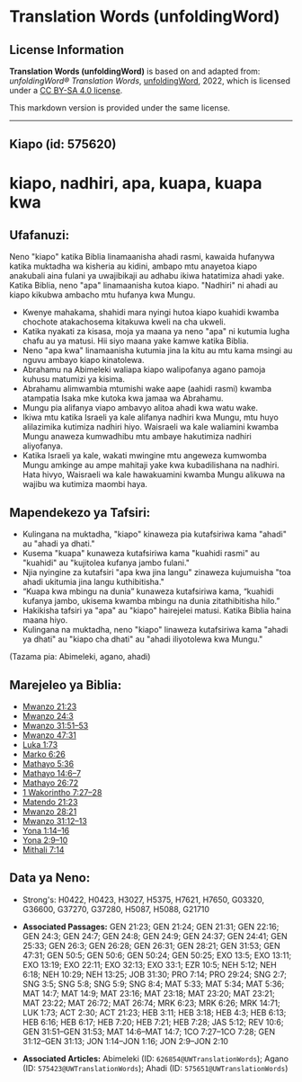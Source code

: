 # Translation Words (unfoldingWord)

## License Information

**Translation Words (unfoldingWord)** is based on and adapted from: _unfoldingWord® Translation Words_, [unfoldingWord](https://unfoldingword.org/utw), 2022, which is licensed under a [CC BY-SA 4.0 license](https://creativecommons.org/licenses/by-sa/4.0/legalcode.en).

This markdown version is provided under the same license.



--------------------------------

## Kiapo (id: 575620)

kiapo, nadhiri, apa, kuapa, kuapa kwa
=====================================

Ufafanuzi:
----------

Neno "kiapo" katika Biblia linamaanisha ahadi rasmi, kawaida hufanywa katika muktadha wa kisheria au kidini, ambapo mtu anayetoa kiapo anakubali aina fulani ya uwajibikaji au adhabu ikiwa hatatimiza ahadi yake. Katika Biblia, neno "apa" linamaanisha kutoa kiapo. "Nadhiri" ni ahadi au kiapo kikubwa ambacho mtu hufanya kwa Mungu.

* Kwenye mahakama, shahidi mara nyingi hutoa kiapo kuahidi kwamba chochote atakachosema kitakuwa kweli na cha ukweli.
* Katika nyakati za kisasa, moja ya maana ya neno "apa" ni kutumia lugha chafu au ya matusi. Hii siyo maana yake kamwe katika Biblia.
* Neno "apa kwa" linamaanisha kutumia jina la kitu au mtu kama msingi au nguvu ambayo kiapo kinatolewa.
* Abrahamu na Abimeleki waliapa kiapo walipofanya agano pamoja kuhusu matumizi ya kisima.
* Abrahamu alimwambia mtumishi wake aape (aahidi rasmi) kwamba atampatia Isaka mke kutoka kwa jamaa wa Abrahamu.
* Mungu pia alifanya viapo ambavyo alitoa ahadi kwa watu wake.
* Ikiwa mtu katika Israeli ya kale alifanya nadhiri kwa Mungu, mtu huyo alilazimika kutimiza nadhiri hiyo. Waisraeli wa kale waliamini kwamba Mungu anaweza kumwadhibu mtu ambaye hakutimiza nadhiri aliyofanya.
* Katika Israeli ya kale, wakati mwingine mtu angeweza kumwomba Mungu amkinge au ampe mahitaji yake kwa kubadilishana na nadhiri. Hata hivyo, Waisraeli wa kale hawakuamini kwamba Mungu alikuwa na wajibu wa kutimiza maombi haya.

Mapendekezo ya Tafsiri:
-----------------------

* Kulingana na muktadha, "kiapo" kinaweza pia kutafsiriwa kama "ahadi" au "ahadi ya dhati."
* Kusema "kuapa" kunaweza kutafsiriwa kama "kuahidi rasmi" au "kuahidi" au "kujitolea kufanya jambo fulani."
* Njia nyingine za kutafsiri "apa kwa jina langu" zinaweza kujumuisha "toa ahadi ukitumia jina langu kuthibitisha."
* “Kuapa kwa mbingu na dunia” kunaweza kutafsiriwa kama, “kuahidi kufanya jambo, ukisema kwamba mbingu na dunia zitathibitisha hilo.”
* Hakikisha tafsiri ya "apa" au "kiapo" hairejelei matusi. Katika Biblia haina maana hiyo.
* Kulingana na muktadha, neno "kiapo" linaweza kutafsiriwa kama "ahadi ya dhati" au "kiapo cha dhati" au "ahadi iliyotolewa kwa Mungu."

(Tazama pia: Abimeleki, agano, ahadi)

Marejeleo ya Biblia:
--------------------

* [Mwanzo 21:23](https://ref.ly/Gen21:23)
* [Mwanzo 24:3](https://ref.ly/Gen24:3)
* [Mwanzo 31:51–53](https://ref.ly/Gen31:51-Gen31:53)
* [Mwanzo 47:31](https://ref.ly/Gen47:31)
* [Luka 1:73](https://ref.ly/Luke1:73)
* [Marko 6:26](https://ref.ly/Mark6:26)
* [Mathayo 5:36](https://ref.ly/Matt5:36)
* [Mathayo 14:6–7](https://ref.ly/Matt14:6-Matt14:7)
* [Mathayo 26:72](https://ref.ly/Matt26:72)
* [1 Wakorintho 7:27–28](https://ref.ly/1Cor7:27-1Cor7:28)
* [Matendo 21:23](https://ref.ly/Acts21:23)
* [Mwanzo 28:21](https://ref.ly/Gen28:21)
* [Mwanzo 31:12–13](https://ref.ly/Gen31:12-Gen31:13)
* [Yona 1:14–16](https://ref.ly/Jonah1:14-Jonah1:16)
* [Yona 2:9–10](https://ref.ly/Jonah2:9-Jonah2:10)
* [Mithali 7:14](https://ref.ly/Prov7:14)

Data ya Neno:
-------------

* Strong's: H0422, H0423, H3027, H5375, H7621, H7650, G03320, G36600, G37270, G37280, H5087, H5088, G21710

* **Associated Passages:** GEN 21:23; GEN 21:24; GEN 21:31; GEN 22:16; GEN 24:3; GEN 24:7; GEN 24:8; GEN 24:9; GEN 24:37; GEN 24:41; GEN 25:33; GEN 26:3; GEN 26:28; GEN 26:31; GEN 28:21; GEN 31:53; GEN 47:31; GEN 50:5; GEN 50:6; GEN 50:24; GEN 50:25; EXO 13:5; EXO 13:11; EXO 13:19; EXO 22:11; EXO 32:13; EXO 33:1; EZR 10:5; NEH 5:12; NEH 6:18; NEH 10:29; NEH 13:25; JOB 31:30; PRO 7:14; PRO 29:24; SNG 2:7; SNG 3:5; SNG 5:8; SNG 5:9; SNG 8:4; MAT 5:33; MAT 5:34; MAT 5:36; MAT 14:7; MAT 14:9; MAT 23:16; MAT 23:18; MAT 23:20; MAT 23:21; MAT 23:22; MAT 26:72; MAT 26:74; MRK 6:23; MRK 6:26; MRK 14:71; LUK 1:73; ACT 2:30; ACT 21:23; HEB 3:11; HEB 3:18; HEB 4:3; HEB 6:13; HEB 6:16; HEB 6:17; HEB 7:20; HEB 7:21; HEB 7:28; JAS 5:12; REV 10:6; GEN 31:51–GEN 31:53; MAT 14:6–MAT 14:7; 1CO 7:27–1CO 7:28; GEN 31:12–GEN 31:13; JON 1:14–JON 1:16; JON 2:9–JON 2:10
* **Associated Articles:** Abimeleki (ID: `626854@UWTranslationWords`); Agano (ID: `575423@UWTranslationWords`); Ahadi (ID: `575651@UWTranslationWords`)

